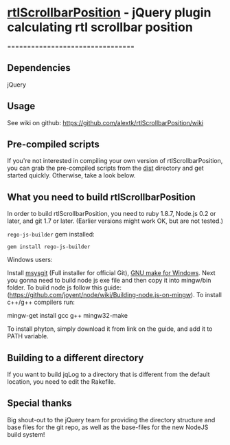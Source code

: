 # [rtlScrollbarPosition]() - jQuery plugin calculating rtl scrollbar position
================================

Dependencies
-------------------
jQuery

Usage
---------------------
See wiki on github: https://github.com/alextk/rtlScrollbarPosition/wiki


Pre-compiled scripts
--------------------
If you're not interested in compiling your own version of rtlScrollbarPosition, you can grab the pre-compiled scripts from the
[dist](https://github.com/alextk/rtlScrollbarPosition/tree/master/dist/) directory and get started quickly. Otherwise, take a look below.


What you need to build rtlScrollbarPosition
----------------------------
In order to build rtlScrollbarPosition, you need to ruby 1.8.7, Node.js 0.2 or later, and git 1.7 or later.
(Earlier versions might work OK, but are not tested.)

`rego-js-builder` gem installed:

    gem install rego-js-builder


Windows users:

   Install [msysgit](https://code.google.com/p/msysgit/) (Full installer for official Git),
   [GNU make for Windows](http://gnuwin32.sourceforge.net/packages/make.htm).
   Next you gonna need to build node js exe file and then copy it into mingw/bin folder. To build node js follow this guide:
   (https://github.com/joyent/node/wiki/Building-node.js-on-mingw). To install c++/g++ compilers run:

   mingw-get install gcc g++ mingw32-make

   To install phyton, simply download it from link on the guide, and add it to PATH variable.

Building to a different directory
---------------------------------
If you want to build jqLog to a directory that is different from the default location, you need to edit the Rakefile.


Special thanks
--------------
Big shout-out to the jQuery team for providing the directory structure and base files for the git repo, as well as the base-files for the new NodeJS build system!